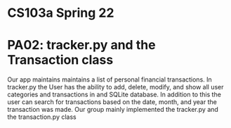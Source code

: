 # CS103a Spring 22

# PA02: tracker.py and the Transaction class

Our app maintains maintains a list of personal financial transactions. 
In tracker.py the User has the ability to add, delete, modify, and show all user categories and transactions in and SQLite database. 
In addition to this the user can search for transactions based on the date, month, and year the transaction was made. 
Our group mainly implemented the tracker.py and the transaction.py class





